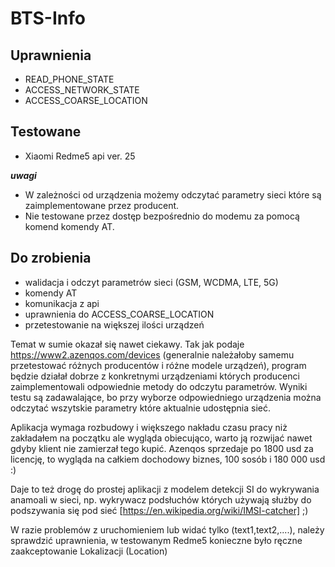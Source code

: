 # BTS-Info

## Uprawnienia
- READ_PHONE_STATE
- ACCESS_NETWORK_STATE
- ACCESS_COARSE_LOCATION

## Testowane
- Xiaomi Redme5 api ver. 25

***uwagi***
- W zależności od urządzenia możemy odczytać parametry sieci które są zaimplementowane przez producent.
- Nie testowane przez dostęp bezpośrednio do modemu za pomocą komend komendy AT.

## Do zrobienia
- walidacja i odczyt parametrów sieci (GSM, WCDMA, LTE, 5G)
- komendy AT
- komunikacja z api
- uprawnienia do ACCESS_COARSE_LOCATION
- przetestowanie na większej ilości urządzeń

Temat w sumie okazał się nawet ciekawy.
Tak jak podaje https://www2.azenqos.com/devices (generalnie należałoby samemu przetestować różnych producentów i różne modele urządzeń), program będzie działał dobrze z konkretnymi urządzeniami których producenci zaimplementowali odpowiednie metody do odczytu parametrów.
Wyniki testu są zadawalające, bo przy wyborze odpowiedniego urządzenia można odczytać wszytskie parametry które aktualnie udostępnia sieć.

Aplikacja wymaga rozbudowy i większego nakładu czasu pracy niż zakładałem na początku ale wygląda obiecująco, warto ją rozwijać nawet gdyby klient nie zamierzał tego kupić. Azenqos sprzedaje po 1800 usd za licencję, to wygląda na całkiem dochodowy biznes, 100 sosób i 180 000 usd :)

Daje to też drogę do prostej aplikacji z modelem detekcji SI do wykrywania anamoali w sieci, np. wykrywacz podsłuchów których używają służby do podszywania się pod sieć [https://en.wikipedia.org/wiki/IMSI-catcher] ;)

W razie problemów z uruchomieniem lub widać tylko (text1,text2,....), należy sprawdzić uprawnienia, w testowanym Redme5 konieczne było ręczne zaakceptowanie Lokalizacji (Location)
